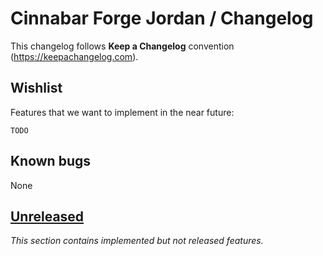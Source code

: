 # Cinnabar Forge Jordan / Changelog

This changelog follows **Keep a Changelog** convention (<https://keepachangelog.com>).

## Wishlist

Features that we want to implement in the near future:

```
TODO
```

## Known bugs

None

## [Unreleased]

_This section contains implemented but not released features._

[unreleased]: https://github.com/cinnabar-forge/node-jordan/compare/v0.1.0...HEAD
